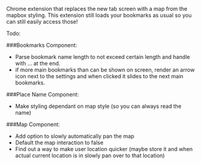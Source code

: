 Chrome extension that replaces the new tab screen with a map from the mapbox styling. This extension still loads your bookmarks as usual so you can still easily access those!


Todo:

###Bookmarks Component:
- Parse bookmark name length to not exceed certain length and handle with ... at the end.
- if more main bookmarks than can be shown on screen, render an arrow icon next to the settings and when clicked it slides to the next main bookmarks.

###Place Name Component:
- Make styling dependant on map style (so you can always read the name)

###Map Component:
- Add option to slowly automatically pan the map
- Default the map interaction to false
- Find out a way to make user location quicker (maybe store it and when actual current location is in slowly pan over to that location)